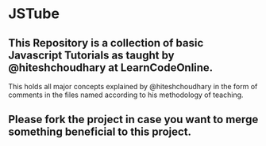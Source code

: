 # JSTube

## This Repository is a collection of basic Javascript Tutorials as taught by @hiteshchoudhary at LearnCodeOnline.

This holds all major concepts explained by @hiteshchoudhary in the form of comments in the files named according to his methodology of teaching.

## Please fork the project in case you want to merge something beneficial to this project.
